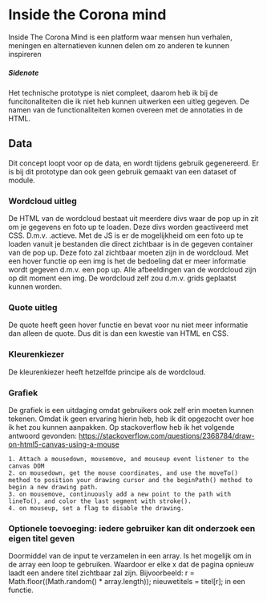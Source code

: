 # Inside the Corona mind
Inside The Corona Mind is een platform waar mensen hun verhalen, meningen en alternatieven kunnen delen om zo anderen te kunnen inspireren

##### Sidenote
Het technische prototype is niet compleet, daarom heb ik bij de funcitonaliteiten die ik niet heb kunnen uitwerken een uitleg gegeven. De namen van de functionaliteiten komen overeen met de annotaties in de HTML.

## Data
Dit concept loopt voor op de data, en wordt tijdens gebruik gegenereerd. Er is bij dit prototype dan ook geen gebruik gemaakt van een dataset of module.

### Wordcloud uitleg
De HTML van de wordcloud bestaat uit meerdere divs waar de pop up in zit om je gegevens en foto up te loaden. Deze divs worden geactiveerd met CSS. D.m.v. .actieve. Met de JS is er de mogelijkheid om een foto up te loaden vanuit je bestanden die direct zichtbaar is in de gegeven container van de pop up. Deze foto zal zichtbaar moeten zijn in de wordcloud. Met een hover functie op een img is het de bedoeling dat er meer informatie wordt gegeven d.m.v. een pop up. Alle afbeeldingen van de wordcloud zijn op dit moment een img. De wordcloud zelf zou d.m.v. grids geplaatst kunnen worden. 


### Quote uitleg
De quote heeft geen hover functie en bevat voor nu niet meer informatie dan alleen de quote. Dus dit is dan een kwestie van HTML en CSS. 


### Kleurenkiezer
De kleurenkiezer heeft hetzelfde principe als de wordcloud. 


### Grafiek
De grafiek is een uitdaging omdat gebruikers ook zelf erin moeten kunnen tekenen. Omdat ik geen ervaring hierin heb, heb ik dit opgezocht over hoe ik het  zou kunnen aanpakken. Op stackoverflow heb ik het volgende antwoord gevonden: https://stackoverflow.com/questions/2368784/draw-on-html5-canvas-using-a-mouse

```
1. Attach a mousedown, mousemove, and mouseup event listener to the canvas DOM
2. on mousedown, get the mouse coordinates, and use the moveTo() method to position your drawing cursor and the beginPath() method to begin a new drawing path.
3. on mousemove, continuously add a new point to the path with lineTo(), and color the last segment with stroke().
4. on mouseup, set a flag to disable the drawing. 
```




### Optionele toevoeging: iedere gebruiker kan dit onderzoek een eigen titel geven
Doormiddel van de input te verzamelen in een array. Is het mogelijk om in de array een loop te gebruiken. Waardoor er elke x dat de pagina opnieuw laadt een andere titel zichtbaar zal zijn. Bijvoorbeeld: r = Math.floor((Math.random() * array.length)); nieuwetitels = titel[r]; in een functie. 
